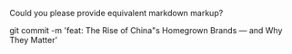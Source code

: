 Could you please provide equivalent markdown markup?

git commit -m 'feat: The Rise of China\"s Homegrown Brands — and Why They Matter'